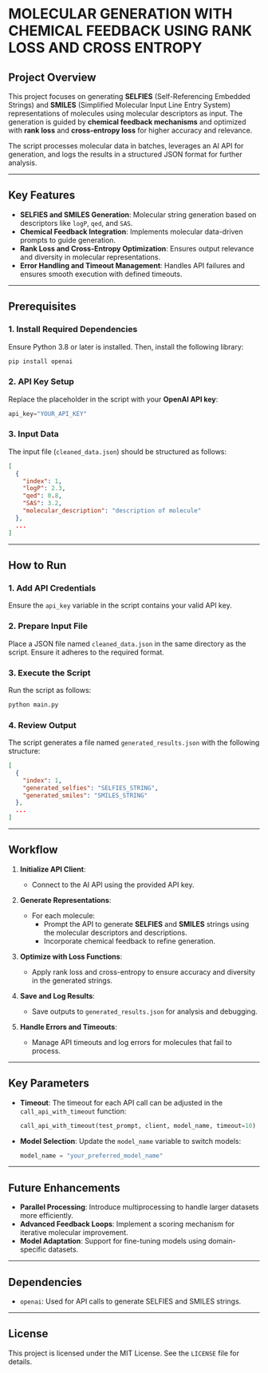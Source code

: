 # MOLECULAR GENERATION WITH CHEMICAL FEEDBACK USING RANK LOSS AND CROSS ENTROPY

## Project Overview
This project focuses on generating **SELFIES** (Self-Referencing Embedded Strings) and **SMILES** (Simplified Molecular Input Line Entry System) representations of molecules using molecular descriptors as input. The generation is guided by **chemical feedback mechanisms** and optimized with **rank loss** and **cross-entropy loss** for higher accuracy and relevance.

The script processes molecular data in batches, leverages an AI API for generation, and logs the results in a structured JSON format for further analysis.

---

## Key Features
- **SELFIES and SMILES Generation**: Molecular string generation based on descriptors like `logP`, `qed`, and `SAS`.
- **Chemical Feedback Integration**: Implements molecular data-driven prompts to guide generation.
- **Rank Loss and Cross-Entropy Optimization**: Ensures output relevance and diversity in molecular representations.
- **Error Handling and Timeout Management**: Handles API failures and ensures smooth execution with defined timeouts.

---

## Prerequisites

### 1. Install Required Dependencies
Ensure Python 3.8 or later is installed. Then, install the following library:
```bash
pip install openai
```

### 2. API Key Setup
Replace the placeholder in the script with your **OpenAI API key**:
```python
api_key="YOUR_API_KEY"
```

### 3. Input Data
The input file (`cleaned_data.json`) should be structured as follows:
```json
[
  {
    "index": 1,
    "logP": 2.3,
    "qed": 0.8,
    "SAS": 3.2,
    "molecular_description": "description of molecule"
  },
  ...
]
```

---

## How to Run

### 1. Add API Credentials
Ensure the `api_key` variable in the script contains your valid API key.

### 2. Prepare Input File
Place a JSON file named `cleaned_data.json` in the same directory as the script. Ensure it adheres to the required format.

### 3. Execute the Script
Run the script as follows:
```bash
python main.py
```

### 4. Review Output
The script generates a file named `generated_results.json` with the following structure:
```json
[
  {
    "index": 1,
    "generated_selfies": "SELFIES_STRING",
    "generated_smiles": "SMILES_STRING"
  },
  ...
]
```

---

## Workflow

1. **Initialize API Client**:
   - Connect to the AI API using the provided API key.

2. **Generate Representations**:
   - For each molecule:
     - Prompt the API to generate **SELFIES** and **SMILES** strings using the molecular descriptors and descriptions.
     - Incorporate chemical feedback to refine generation.

3. **Optimize with Loss Functions**:
   - Apply rank loss and cross-entropy to ensure accuracy and diversity in the generated strings.

4. **Save and Log Results**:
   - Save outputs to `generated_results.json` for analysis and debugging.

5. **Handle Errors and Timeouts**:
   - Manage API timeouts and log errors for molecules that fail to process.

---

## Key Parameters

- **Timeout**: The timeout for each API call can be adjusted in the `call_api_with_timeout` function:
  ```python
  call_api_with_timeout(test_prompt, client, model_name, timeout=10)
  ```

- **Model Selection**: Update the `model_name` variable to switch models:
  ```python
  model_name = "your_preferred_model_name"
  ```

---

## Future Enhancements

- **Parallel Processing**: Introduce multiprocessing to handle larger datasets more efficiently.
- **Advanced Feedback Loops**: Implement a scoring mechanism for iterative molecular improvement.
- **Model Adaptation**: Support for fine-tuning models using domain-specific datasets.

---

## Dependencies
- `openai`: Used for API calls to generate SELFIES and SMILES strings.

---

## License
This project is licensed under the MIT License. See the `LICENSE` file for details.
